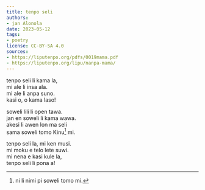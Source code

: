 ```yaml
---
title: tenpo seli
authors:
- jan Alonola
date: 2023-05-12
tags:
- poetry
license: CC-BY-SA 4.0
sources:
- https://liputenpo.org/pdfs/0019mama.pdf
- https://liputenpo.org/lipu/nanpa-mama/
---
```


tenpo seli li kama la,  
mi ale li insa ala.  
mi ale li anpa suno.  
kasi o, o kama laso!

soweli lili li open tawa.  
jan en soweli li kama wawa.  
akesi li awen lon ma seli  
sama soweli tomo Kinu[^1] mi.

tenpo seli la, mi ken musi.  
mi moku e telo lete suwi.  
mi nena e kasi kule la,  
tenpo seli li pona a!

[^1]: ni li nimi pi soweli tomo mi.